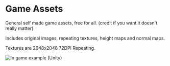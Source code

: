 # Game Assets
General self made game assets, free for all. (credit if you want it doesn't really matter)

Includes original images, repeating textures, height maps and normal maps.

Textures are 2048x2048 72DPI Repeating. 

![In game example (Unity)](“https://github.com/N-Hulley/GameAssets/blob/master/example.png”)
